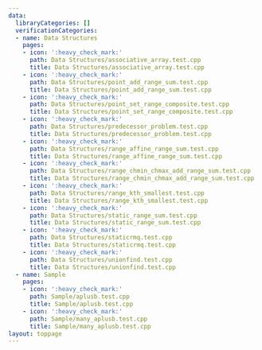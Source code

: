 ```yaml
---
data:
  libraryCategories: []
  verificationCategories:
  - name: Data Structures
    pages:
    - icon: ':heavy_check_mark:'
      path: Data Structures/associative_array.test.cpp
      title: Data Structures/associative_array.test.cpp
    - icon: ':heavy_check_mark:'
      path: Data Structures/point_add_range_sum.test.cpp
      title: Data Structures/point_add_range_sum.test.cpp
    - icon: ':heavy_check_mark:'
      path: Data Structures/point_set_range_composite.test.cpp
      title: Data Structures/point_set_range_composite.test.cpp
    - icon: ':heavy_check_mark:'
      path: Data Structures/predecessor_problem.test.cpp
      title: Data Structures/predecessor_problem.test.cpp
    - icon: ':heavy_check_mark:'
      path: Data Structures/range_affine_range_sum.test.cpp
      title: Data Structures/range_affine_range_sum.test.cpp
    - icon: ':heavy_check_mark:'
      path: Data Structures/range_chmin_chmax_add_range_sum.test.cpp
      title: Data Structures/range_chmin_chmax_add_range_sum.test.cpp
    - icon: ':heavy_check_mark:'
      path: Data Structures/range_kth_smallest.test.cpp
      title: Data Structures/range_kth_smallest.test.cpp
    - icon: ':heavy_check_mark:'
      path: Data Structures/static_range_sum.test.cpp
      title: Data Structures/static_range_sum.test.cpp
    - icon: ':heavy_check_mark:'
      path: Data Structures/staticrmq.test.cpp
      title: Data Structures/staticrmq.test.cpp
    - icon: ':heavy_check_mark:'
      path: Data Structures/unionfind.test.cpp
      title: Data Structures/unionfind.test.cpp
  - name: Sample
    pages:
    - icon: ':heavy_check_mark:'
      path: Sample/aplusb.test.cpp
      title: Sample/aplusb.test.cpp
    - icon: ':heavy_check_mark:'
      path: Sample/many_aplusb.test.cpp
      title: Sample/many_aplusb.test.cpp
layout: toppage
---
```

